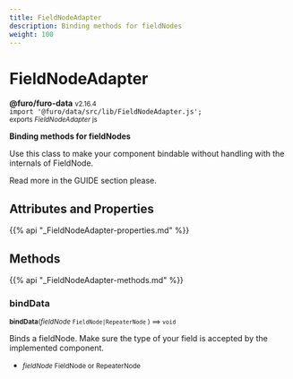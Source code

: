 ```yaml
---
title: FieldNodeAdapter
description: Binding methods for fieldNodes
weight: 100
---
```


# FieldNodeAdapter

**@furo/furo-data** <small>v2.16.4</small>
<br>`import '@furo/data/src/lib/FieldNodeAdapter.js';`<small>
<br>exports *FieldNodeAdapter* js</small>


**Binding methods for fieldNodes**

Use this class to make your component bindable without handling with the internals of FieldNode.

Read more in the GUIDE section please.

## Attributes and Properties
{{% api "_FieldNodeAdapter-properties.md" %}}


























## Methods
{{% api "_FieldNodeAdapter-methods.md" %}}





### **bindData**
<small>**bindData**(*fieldNode* `FieldNode|RepeaterNode` ) ⟹ `void`</small>

Binds a fieldNode. Make sure the type of your field is accepted by the implemented component.

- <small>*fieldNode* FieldNode or RepeaterNode</small>
<br><br>

















